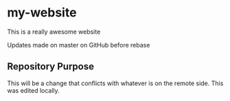 # my-website

This is a really awesome website

Updates made on master on GitHub before rebase

## Repository Purpose

This will be a change that conflicts 
with whatever is on the remote side.
This was edited locally.